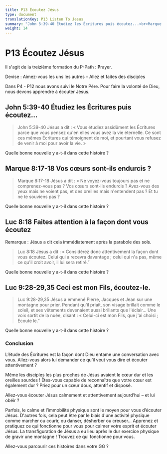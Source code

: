 ```yaml
---
title: P13 Écoutez Jésus
type: document
translationKey: P13 Listen To Jesus
summary: "John 5:39-40 Étudiez les Écritures puis écoutez...<br>Marque 8:17-18 Vos cœurs sont-ils endurcis ?<br>Luc 8:18 Faites attention à la façon dont vous écoutez<br>Luc 9:28-29,35 Ceci est mon Fils, écoutez-le."
weight: 14
---
```

# P13 Écoutez Jésus

Il s'agit de la treizième formation du P-Path : **P**rayer.

Devise : Aimez-vous les uns les autres – Allez et faites des disciples

Dans P4 - P12 nous avons suivi le Notre Père. Pour faire la volonté de Dieu, nous devons apprendre à écouter Jésus.

## John 5:39-40 Étudiez les Écritures puis écoutez...

>   John 5:39-40 Jésus a dit : « Vous étudiez assidûment les Écritures parce que vous pensez qu'en elles vous avez la vie éternelle. Ce sont ces mêmes Écritures qui témoignent de moi, et pourtant vous refusez de venir à moi pour avoir la vie. »

Quelle bonne nouvelle y a-t-il dans cette histoire ?

## Marque 8:17-18 Vos cœurs sont-ils endurcis ?

>   Marque 8:17-18 Jésus a dit : « Ne voyez-vous toujours pas et ne comprenez-vous pas ? Vos cœurs sont-ils endurcis ? Avez-vous des yeux mais ne voient pas, et des oreilles mais n'entendent pas ? Et tu ne te souviens pas ?

Quelle bonne nouvelle y a-t-il dans cette histoire ?

## Luc 8:18 Faites attention à la façon dont vous écoutez

Remarque : Jésus a dit cela immédiatement après la parabole des sols.

>   Luc 8:18 Jésus a dit : « Considérez donc attentivement la façon dont vous écoutez. Celui qui a recevra davantage ; celui qui n'a pas, même ce qu'il croit avoir, il lui sera retiré.”

Quelle bonne nouvelle y a-t-il dans cette histoire ?

## Luc 9:28-29,35 Ceci est mon Fils, écoutez-le.

>   Luc 9:28-29,35 Jésus a emmené Pierre, Jacques et Jean sur une montagne pour prier. Pendant qu'il priait, son visage brillait comme le soleil, et ses vêtements devenaient aussi brillants que l'éclair... Une voix sortit de la nuée, disant : « Celui-ci est mon Fils, que j'ai choisi ; Ecoute le.”

Quelle bonne nouvelle y a-t-il dans cette histoire ?

### Conclusion

L’étude des Écritures est la façon dont Dieu entame une conversation avec vous. Allez-vous alors lui demander ce qu’il veut vous dire et écouter attentivement ?

Même les disciples les plus proches de Jésus avaient le cœur dur et les oreilles sourdes ! Êtes-vous capable de reconnaître que votre cœur est également dur ? Priez pour un cœur doux, attentif et disposé.

Allez-vous écouter Jésus calmement et attentivement aujourd’hui – et lui obéir ?

Parfois, le calme et l’immobilité physique sont le moyen pour vous d’écouter Jésus. D'autres fois, cela peut être par le biais d'une activité physique comme marcher ou courir, ou danser, désherber ou creuser... Apprenez et pratiquez ce qui fonctionne pour vous pour calmer votre esprit et écouter Jésus. La transfiguration de Jésus a eu lieu après le dur exercice physique de gravir une montagne ! Trouvez ce qui fonctionne pour vous.

Allez-vous parcourir ces histoires dans votre GG ?

